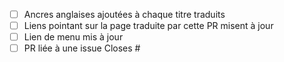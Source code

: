 - [ ] Ancres anglaises ajoutées à chaque titre traduits
- [ ] Liens pointant sur la page traduite par cette PR misent à jour
  <!-- Simple recherche du nom du fichier que vous êtes entrain de traduire -->
- [ ] Lien de menu mis à jour
  <!-- À effectuer sur .vitepress/config.ts -->
- [ ] PR liée à une issue
      Closes #
